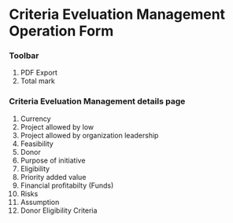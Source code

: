 # Criteria Eveluation Management Operation Form

### Toolbar

1. PDF Export
2. Total mark

### Criteria Eveluation Management details page

1. Currency 
2. Project allowed by low
3. Project allowed by organization leadership
4. Feasibility
5. Donor
6. Purpose of initiative
7. Eligibility
8. Priority added value
9. Financial profitabilty \(Funds\)
10. Risks
11. Assumption
12. Donor Eligibility Criteria

